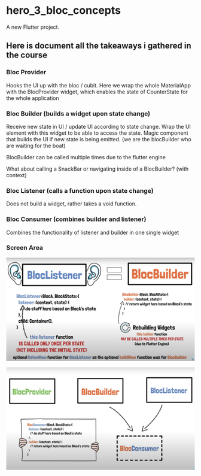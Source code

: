 # hero_3_bloc_concepts

A new Flutter project.

## Here is document all the takeaways i gathered in the course

### Bloc Provider
Hooks the UI up with the bloc / cubit. 
Here we wrap the whole MaterialApp with the BlocProvider widget, which enables the state of CounterState for the whole application

### Bloc Builder (builds a widget upon state change)
Receive new state in UI / update UI according to state change.
Wrap the UI element with this widget to be able to access the state. 
Magic component that builds the UI if new state is being emitted.
(we are the blocBuilder who are waiting for the boat)

BlocBuilder can be called multiple times due to the flutter engine

What about calling a SnackBar or navigating inside of a BlocBuilder? (with context)

### Bloc Listener (calls a function upon state change)
Does not build a widget, rather takes a void function.

### Bloc Consumer (combines builder and listener)
Combines the functionality of listener and builder in one single widget

### Screen Area

![](2022-12-16-11-01-27.png)

![](2022-12-16-11-19-16.png)



